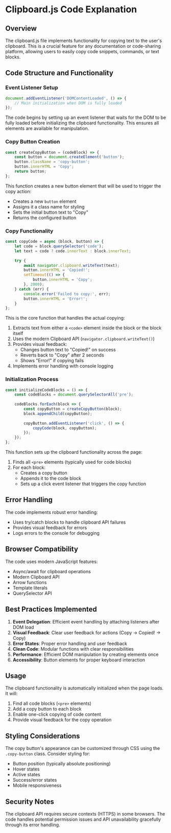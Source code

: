 # Clipboard.js Code Explanation

## Overview
The clipboard.js file implements functionality for copying text to the user's clipboard. This is a crucial feature for any documentation or code-sharing platform, allowing users to easily copy code snippets, commands, or text blocks.

## Code Structure and Functionality

### Event Listener Setup
```javascript
document.addEventListener('DOMContentLoaded', () => {
    // Main initialization when DOM is fully loaded
});
```
The code begins by setting up an event listener that waits for the DOM to be fully loaded before initializing the clipboard functionality. This ensures all elements are available for manipulation.

### Copy Button Creation
```javascript
const createCopyButton = (codeBlock) => {
    const button = document.createElement('button');
    button.className = 'copy-button';
    button.innerHTML = 'Copy';
    return button;
};
```
This function creates a new button element that will be used to trigger the copy action:
- Creates a new `button` element
- Assigns it a class name for styling
- Sets the initial button text to "Copy"
- Returns the configured button

### Copy Functionality
```javascript
const copyCode = async (block, button) => {
    let code = block.querySelector('code');
    let text = code ? code.innerText : block.innerText;
    
    try {
        await navigator.clipboard.writeText(text);
        button.innerHTML = 'Copied!';
        setTimeout(() => {
            button.innerHTML = 'Copy';
        }, 2000);
    } catch (err) {
        console.error('Failed to copy:', err);
        button.innerHTML = 'Error!';
    }
};
```
This is the core function that handles the actual copying:
1. Extracts text from either a `<code>` element inside the block or the block itself
2. Uses the modern Clipboard API (`navigator.clipboard.writeText()`)
3. Provides visual feedback:
   - Changes button text to "Copied!" on success
   - Reverts back to "Copy" after 2 seconds
   - Shows "Error!" if copying fails
4. Implements error handling with console logging

### Initialization Process
```javascript
const initializeCodeBlocks = () => {
    const codeBlocks = document.querySelectorAll('pre');
    
    codeBlocks.forEach(block => {
        const copyButton = createCopyButton(block);
        block.appendChild(copyButton);
        
        copyButton.addEventListener('click', () => {
            copyCode(block, copyButton);
        });
    });
};
```
This function sets up the clipboard functionality across the page:
1. Finds all `<pre>` elements (typically used for code blocks)
2. For each block:
   - Creates a copy button
   - Appends it to the code block
   - Sets up a click event listener that triggers the copy function

## Error Handling
The code implements robust error handling:
- Uses try/catch blocks to handle clipboard API failures
- Provides visual feedback for errors
- Logs errors to the console for debugging

## Browser Compatibility
The code uses modern JavaScript features:
- Async/await for clipboard operations
- Modern Clipboard API
- Arrow functions
- Template literals
- QuerySelector API

## Best Practices Implemented
1. **Event Delegation**: Efficient event handling by attaching listeners after DOM load
2. **Visual Feedback**: Clear user feedback for actions (Copy → Copied! → Copy)
3. **Error States**: Proper error handling and user feedback
4. **Clean Code**: Modular functions with clear responsibilities
5. **Performance**: Efficient DOM manipulation by creating elements once
6. **Accessibility**: Button elements for proper keyboard interaction

## Usage
The clipboard functionality is automatically initialized when the page loads. It will:
1. Find all code blocks (`<pre>` elements)
2. Add a copy button to each block
3. Enable one-click copying of code content
4. Provide visual feedback for the copy operation

## Styling Considerations
The copy button's appearance can be customized through CSS using the `.copy-button` class. Consider styling for:
- Button position (typically absolute positioning)
- Hover states
- Active states
- Success/error states
- Mobile responsiveness

## Security Notes
The clipboard API requires secure contexts (HTTPS) in some browsers. The code handles potential permission issues and API unavailability gracefully through its error handling.